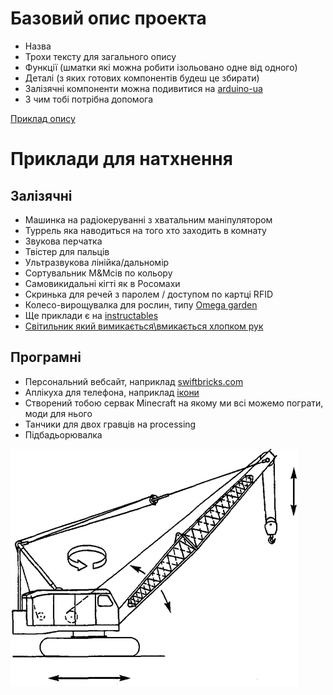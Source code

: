 # Базовий опис проекта
* Назва
* Трохи тексту для загального опису
* Функції (шматки які можна робити ізольовано одне від одного)
* Деталі (з яких готових компонентів будеш це збирати)
 * Залізячні компоненти можна подивитися на [arduino-ua](arduino-ua.com)
* З чим тобі потрібна допомога

[Приклад опису](https://docs.google.com/document/d/1S9h5L1MT7Uv-vZGNc8nPmWnsFPuWcAS-p-rk_JTb82U/edit)

# Приклади для натхнення
## Залізячні
* Машинка на радіокеруванні з хватальним маніпулятором
* Туррель яка наводиться на того хто заходить в комнату
* Звукова перчатка
* Твістер для пальців
* Ультразвукова лінійка/дальномір
* Сортувальник M&Mсів по кольору
* Самовикидальні кігті як в Росомахи
* Скринька для речей з паролем / доступом по картці RFID 
* Колесо-вирощувалка для рослин, типу [Omega garden](https://www.youtube.com/watch?v=5QefgR5YbvU)
* Ще приклади є на [instructables](instructables.com)
* [Світильник який вимикається\вмикається хлопком рук](http://www.instructables.com/id/Clap-Switch-1/)

## Програмні
* Персональний вебсайт, наприклад [swiftbricks.com](https://swiftbricks.com)
* Аплікуха для телефона, наприклад [ікони](https://play.google.com/store/apps/details?id=com.relidget)
* Створений тобою сервак Minecraft на якому ми всі можемо пограти, моди для нього
* Танчики для двох гравців на processing
* Підбадьорювалка

![Кран](crane.jpg)
